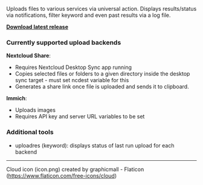 Uploads files to various services via universal action. 
Displays results/status via notifications, filter keyword and even past results via a log file.

[**Download latest release**](https://github.com/deafmute1/alfred-upload/raw/main/Upload%20Files.alfredworkflow)


### Currently supported upload backends

**Nextcloud Share**:
- Requires Nextcloud Desktop Sync app running
- Copies selected files or folders to a given directory inside the desktop sync target - must set ncdest variable for this
- Generates a share link once file is uploaded and sends it to clipboard.


**Immich**:
- Uploads images 
- Requires API key and server URL variables to be set


### Additional tools
- uploadres (keyword): displays status of last run upload for each backend

---

Cloud icon (icon.png) created by graphicmall - Flaticon (https://www.flaticon.com/free-icons/cloud)
